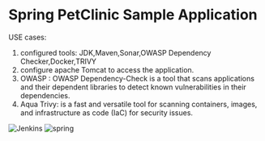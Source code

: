 # Spring PetClinic Sample Application  
USE cases:

1) configured tools: JDK,Maven,Sonar,OWASP Dependency Checker,Docker,TRIVY
2) configure apache Tomcat to access the application.
3) OWASP : OWASP Dependency-Check is a tool that scans applications and their dependent libraries to detect known vulnerabilities in         their dependencies. 
4) Aqua Trivy:  is a fast and versatile tool for scanning containers, images, and infrastructure as code (IaC) for security issues.

   
![Jenkins](https://github.com/kparunsagar/Devsecops/assets/110370525/5308a741-d20c-4a1a-900e-5ab02b766631)
![spring](https://github.com/kparunsagar/Devsecops/assets/110370525/41fbb50b-159f-4f27-b003-ed3e1825a15f)

